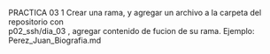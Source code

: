 PRACTICA 03
1 Crear una rama,  y agregar un archivo a la  carpeta del repositorio con  
	p02_ssh/dia_03 , agregar contenido de fucion de su rama.
Ejemplo: Perez_Juan_Biografia.md